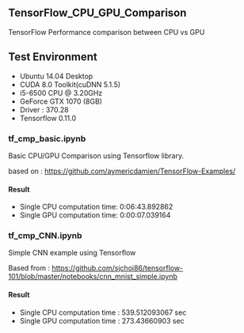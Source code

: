 ## TensorFlow_CPU_GPU_Comparison
TensorFlow Performance comparison between CPU vs GPU

## Test Environment
* Ubuntu 14.04 Desktop
* CUDA 8.0 Toolkit(cuDNN 5.1.5)
* i5-6500 CPU @ 3.20GHz
* GeForce GTX 1070 (8GB)
* Driver : 370.28
* Tensorflow 0.11.0

### tf_cmp_basic.ipynb
 Basic CPU/GPU Comparison using Tensorflow library.
 
 based on : https://github.com/aymericdamien/TensorFlow-Examples/
#### Result
* Single CPU computation time: 0:06:43.892862
* Single GPU computation time: 0:00:07.039164

### tf_cmp_CNN.ipynb
Simple CNN example using Tensorflow

Based from : https://github.com/sjchoi86/tensorflow-101/blob/master/notebooks/cnn_mnist_simple.ipynb
#### Result
* Single CPU computation time : 539.512093067 sec
* Single GPU computation time : 273.43660903 sec
